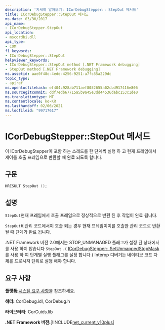 ```yaml
---
description: '자세히 알아보기: ICorDebugStepper:: StepOut 메서드'
title: ICorDebugStepper::StepOut 메서드
ms.date: 03/30/2017
api_name:
- ICorDebugStepper.StepOut
api_location:
- mscordbi.dll
api_type:
- COM
f1_keywords:
- ICorDebugStepper::StepOut
helpviewer_keywords:
- ICorDebugStepper::StepOut method [.NET Framework debugging]
- StepOut method [.NET Framework debugging]
ms.assetid: aae0f48c-4ede-4256-9251-a7fc85a229dc
topic_type:
- apiref
ms.openlocfilehash: ef404c928ab711aef8032655a02cbd917416e806
ms.sourcegitcommit: ddf7edb67715a5b9a45e3dd44536dabc153c1de0
ms.translationtype: MT
ms.contentlocale: ko-KR
ms.lasthandoff: 02/06/2021
ms.locfileid: "99717617"
---
```

# <a name="icordebugstepperstepout-method"></a>ICorDebugStepper::StepOut 메서드

이 ICorDebugStepper이 포함 하는 스레드를 한 단계씩 실행 하 고 현재 프레임에서 제어를 호출 프레임으로 반환할 때 완료 되도록 합니다.  
  
## <a name="syntax"></a>구문  
  
```cpp  
HRESULT StepOut ();  
```  
  
## <a name="remarks"></a>설명  

 `StepOut`현재 프레임에서 호출 프레임으로 정상적으로 반환 된 후 작업이 완료 됩니다.  
  
 `StepOut`비관리 코드에서이 호출 되는 경우 현재 프레임이이를 호출한 관리 코드로 반환 될 때 단계가 완료 됩니다.  
  
 .NET Framework 버전 2.0에서는 STOP_UNMANAGED 플래그가 설정 된 상태에서를 사용 하지 않습니다 `StepOut` . ( [ICorDebugStepper:: SetUnmappedStopMask](icordebugstepper-setunmappedstopmask-method.md) 를 사용 하 여 단계별 실행 플래그를 설정 합니다.) Interop 디버거는 네이티브 코드 자체를 프로시저 단위로 실행 해야 합니다.  
  
## <a name="requirements"></a>요구 사항  

 **플랫폼:**[시스템 요구 사항](../../get-started/system-requirements.md)을 참조하세요.  
  
 **헤더:** CorDebug.idl, CorDebug.h  
  
 **라이브러리:** CorGuids.lib  
  
 **.NET Framework 버전:**[!INCLUDE[net_current_v10plus](../../../../includes/net-current-v10plus-md.md)]
